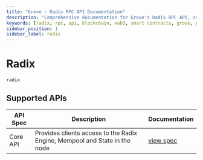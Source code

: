 ```yaml
---
title: "Grove - Radix RPC API Documentation"
description: "Comprehensive documentation for Grove's Radix RPC API, covering endpoint details and integration strategies for blockchain developers."
keywords: [radix, rpc, api, blockchain, web3, smart contracts, grove, pocket, pokt]
sidebar_position: 1
sidebar_label: radix
---
```


# Radix

`radix`

## Supported APIs

| API Spec | Description                                                                | Documentation                                         |
| -------- | -------------------------------------------------------------------------- | ----------------------------------------------------- |
| Core API | Provides clients access to the Radix Engine, Mempool and State in the node | [view spec](https://radix-babylon-core-api.redoc.ly/) |
